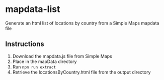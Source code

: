 # mapdata-list
 Generate an html list of locations by country from a Simple Maps mapdata file

 ## Instructions
1. Download the mapdata.js file from Simple Maps
2. Place in the mapData directory
3. Run `npm run extract`
4. Retrieve the locationsByCountry.html file from the output directory
